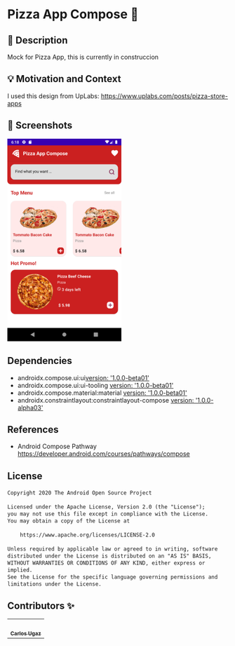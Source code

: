 # Pizza App Compose :rocket:
## :scroll: Description
Mock for Pizza App, this is currently in construccion


## :bulb: Motivation and Context
I used this design from UpLabs: https://www.uplabs.com/posts/pizza-store-apps

## :camera_flash: Screenshots
<!-- You can add more screenshots here if you like -->
<img src="/images/image_1.png" width="260">


## Dependencies

- androidx.compose.ui:ui[version: '1.0.0-beta01'](https://mvnrepository.com/artifact/androidx.compose.ui/ui)
- androidx.compose.ui:ui-tooling [version: '1.0.0-beta01'](https://mvnrepository.com/artifact/androidx.compose.ui/ui-tooling)
- androidx.compose.material:material [version: '1.0.0-beta01'](https://mvnrepository.com/artifact/androidx.compose.material/material)
- androidx.constraintlayout:constraintlayout-compose [version: '1.0.0-alpha03'](https://mvnrepository.com/artifact/androidx.constraintlayout/constraintlayout-compose)

## References


- Android Compose Pathway https://developer.android.com/courses/pathways/compose

## License
```
Copyright 2020 The Android Open Source Project

Licensed under the Apache License, Version 2.0 (the "License");
you may not use this file except in compliance with the License.
You may obtain a copy of the License at

    https://www.apache.org/licenses/LICENSE-2.0

Unless required by applicable law or agreed to in writing, software
distributed under the License is distributed on an "AS IS" BASIS,
WITHOUT WARRANTIES OR CONDITIONS OF ANY KIND, either express or implied.
See the License for the specific language governing permissions and
limitations under the License.
```

## Contributors ✨

<!-- ALL-CONTRIBUTORS-LIST:START - Do not remove or modify this section -->
<!-- prettier-ignore-start -->
<!-- markdownlint-disable -->
<table>
  <tr>
    <td align="center"><a href="https://github.com/carlosgub"><img src="https://avatars1.githubusercontent.com/u/30916886?s=460&v=4" width="100px;" alt=""/><br /><sub><b>Carlos Ugaz</b></sub></a><br /></td>
  </tr>
</table>

<!-- markdownlint-enable -->
<!-- prettier-ignore-end -->
<!-- ALL-CONTRIBUTORS-LIST:END -->
